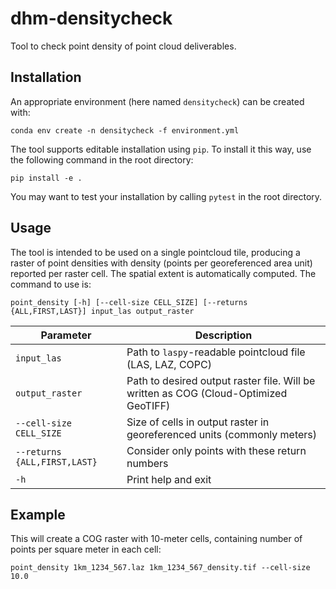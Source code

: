 # dhm-densitycheck
Tool to check point density of point cloud deliverables.

## Installation

An appropriate environment (here named `densitycheck`) can be created with:

```
conda env create -n densitycheck -f environment.yml
```

The tool supports editable installation using `pip`. To install it this way,
use the following command in the root directory:

```
pip install -e .
```

You may want to test your installation by calling `pytest` in the root
directory.

## Usage

The tool is intended to be used on a single pointcloud tile, producing a raster
of point densities with density (points per georeferenced area unit) reported
per raster cell. The spatial extent is automatically computed. The command to
use is:

```
point_density [-h] [--cell-size CELL_SIZE] [--returns {ALL,FIRST,LAST}] input_las output_raster
```

| Parameter | Description |
| --------- | ----------- |
| `input_las` | Path to `laspy`-readable pointcloud file (LAS, LAZ, COPC) |
| `output_raster` | Path to desired output raster file. Will be written as COG (Cloud-Optimized GeoTIFF) |
| `--cell-size CELL_SIZE` | Size of cells in output raster in georeferenced units (commonly meters) |
| `--returns {ALL,FIRST,LAST}` | Consider only points with these return numbers |
| `-h` | Print help and exit |

## Example

This will create a COG raster with 10-meter cells, containing number of points
per square meter in each cell:

```
point_density 1km_1234_567.laz 1km_1234_567_density.tif --cell-size 10.0
```
